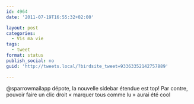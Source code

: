 ```yaml
---
id: 4964
date: '2011-07-19T16:55:32+02:00'

layout: post
categories:
  - Vis ma vie
tags:
  - tweet
format: status
publish_social: no
guid: 'http://tweets.local/?birdsite_tweet=93363352142757889'

---
```


@sparrowmailapp dépote, la nouvelle sidebar étendue est top! Par contre, pouvoir faire un clic droit « marquer tous comme lu » aurai été cool
